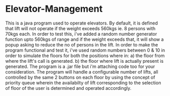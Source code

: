 # Elevator-Management
This is a java program used to operate elevators.
By default, it is defined that lift will not operate if the weight exceeds 560kgs ie. 8 persons with 70kgs each. In order to test this, i've added a random number generator function upto 560kgs of range and if the weight exceeds that, it will show a popup asking to reduce the no of persons in the lift.
In order to make the program functional and test it, i've used random numbers between 0 & 10 in order to simulate the floors for both the positions where in: 
a) the floor from where the lift's call is generated.
b) the floor where lift is actually present is generated.
The program is a .jar file but i'm attaching code too for your consideration.
The program  will handle a configurable number of lifts, all controlled by the same 2 buttons on each floor by using the concept of priority queue wherein the availabilty of lift corresponding to the selection of floor of the user is determined and operated accordingly.
